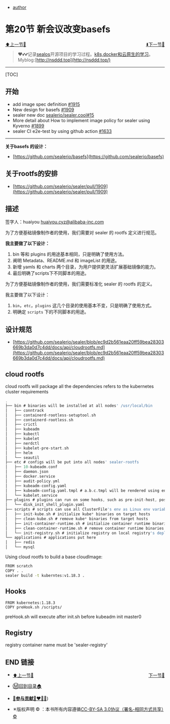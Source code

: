 + [author](http://nsddd.top)

# 第20节 新会议改变basefs

<div><a href = '19.md' style='float:left'>⬆️上一节🔗  </a><a href = '21.md' style='float: right'>  ⬇️下一节🔗</a></div>
<br>

> ❤️💕💕记录[sealos](https://github.com/3293172751/sealos)开源项目的学习过程。[k8s,docker和云原生的学习](https://github.com/3293172751/sealos)。Myblog:[http://nsddd.top](http://nsddd.top/)

---
[TOC]

## 开始

+ add image spec definition [#1915](https://github.com/sealerio/sealer/pull/1915)
+ New design for basefs [#1909](https://github.com/sealerio/sealer/pull/1909)
+ sealer new doc [sealerio/sealer.cool#15](https://github.com/sealerio/sealer.cool/issues/15)
+ More detail about How to implement image policy for sealer using Kyverno [#1899](https://github.com/sealerio/sealer/issues/1899)
+ sealer CI e2e-test by using github action [#1633](https://github.com/sealerio/sealer/issues/1633)

---

**关于basefs 的设计：**

+ [https://github.com/sealerio/basefs](https://github.com/sealerio/basefs)



## 关于rootfs的安排

+ [https://github.com/sealerio/sealer/pull/1909](https://github.com/sealerio/sealer/pull/1909)

## 描述

签字人：huaiyou [huaiyou.cyz@alibaba-inc.com](https://mail.google.com/mail/?view=cm&fs=1&tf=1&to=huaiyou.cyz@alibaba-inc.com)

为了方便基础镜像制作者的使用，我们需要对 sealer 的 rootfs 定义进行规范。

**我主要做了以下设计：**

1. bin 等和 plugins 的用途基本相同，只是明确了使用方法。
2. 阐明 Metadata、README.md 和 imageList 的用途。
3. 新增 yamls 和 charts 两个目录，为用户提供更灵活扩展基础镜像的能力。
4. 最后明确了scripts下不同脚本的用途。

为了方便基础镜像制作者的使用，我们需要标准化 sealer 的 rootfs 的定义。

我主要做了以下设计：

1. `bin`，`etc`，`plugins` 这几个目录的使用基本不变，只是明确了使用方式。
2. 明确定 `scripts` 下的不同脚本的用途。



## 设计规范

+ [https://github.com/sealerio/sealer/blob/ec9d2b561eaa20ff59bea28303669b3da0d7c4dd/docs/api/cloudrootfs.md](https://github.com/sealerio/sealer/blob/ec9d2b561eaa20ff59bea28303669b3da0d7c4dd/docs/api/cloudrootfs.md)



## cloud rootfs

cloud rootfs will package all the dependencies refers to the kubernetes cluster requirements

```go
.
├── bin # binaries will be installed at all nodes' /usr/local/bin
│   ├── conntrack
│   ├── containerd-rootless-setuptool.sh
│   ├── containerd-rootless.sh
│   ├── crictl
│   ├── kubeadm
│   ├── kubectl
│   ├── kubelet
│   ├── nerdctl
│   ├── kubelet-pre-start.sh
│   ├── helm
│   └── seautil
├── etc # configs will be put into all nodes' sealer-rootfs
│   ├── 10-kubeadm.conf
│   ├── daemon.json
│   ├── docker.service
│   ├── audit-policy.yml
│   ├── kubeadm-config.yaml
│   ├── kubeadm-config.yaml.tmpl # a.b.c.tmpl will be rendered using envs and rename to a.b.c
│   └── kubelet.service
├── plugins # plugins can run on some hooks, such as pre-init-host, post-install, see more in the plugins documentation
│   └── disk_init_shell_plugin.yaml
├── scripts # scripts can use all ClusterFile's env as Linux env variables
│   ├── init-kube.sh # initialize kube* binaries on target hosts
│   ├── clean-kube.sh # remove kube* binaries from target hosts
│   ├── init-container-runtime.sh # initialize container runtime binaries on target hosts
│   ├── clean-container-runtime.sh # remove container runtime binaries on target hosts
│   └── init-registry.sh # initialize registry on local registry's deploy-hosts
└── applications # applications put here
│   ├── redis
│   └── mysql
```

Using cloud rootfs to build a base cloudImage:

```bash
FROM scratch
COPY . .
sealer build -t kuberntes:v1.18.3 .
```



## Hooks

```
FROM kubernetes:1.18.3
COPY preHook.sh /scripts/
```

preHook.sh will execute after init.sh before kubeadm init master0



## Registry

registry container name must be 'sealer-registry'



## END 链接

<ul><li><div><a href = '19.md' style='float:left'>⬆️上一节🔗  </a><a href = '21.md' style='float: right'>  ️下一节🔗</a></div></li></ul>

+ [Ⓜ️回到目录🏠](../README.md)

+ [**🫵参与贡献💞❤️‍🔥💖**](https://nsddd.top/archives/contributors))

+ ✴️版权声明 &copy; ：本书所有内容遵循[CC-BY-SA 3.0协议（署名-相同方式共享）&copy;](http://zh.wikipedia.org/wiki/Wikipedia:CC-by-sa-3.0协议文本) 

